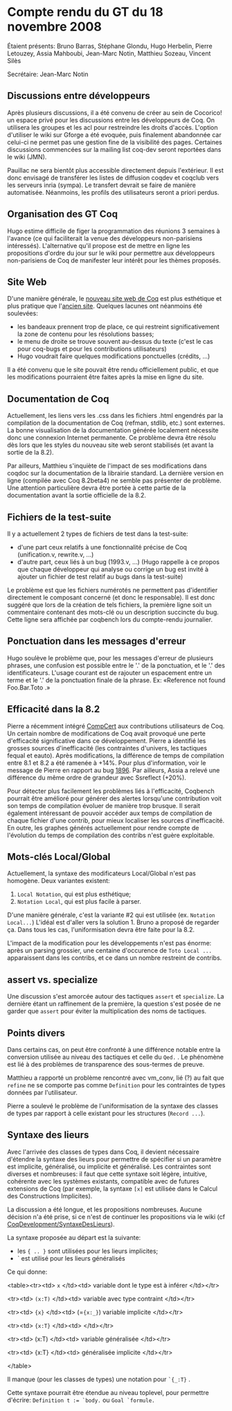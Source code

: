 Compte rendu du GT du 18 novembre 2008
======================================

Étaient présents: Bruno Barras, Stéphane Glondu, Hugo Herbelin, Pierre Letouzey, Assia Mahboubi, Jean-Marc Notin, Matthieu Sozeau, Vincent Silès

Secrétaire: Jean-Marc Notin

Discussions entre développeurs
------------------------------

Après plusieurs discussions, il a été convenu de créer au sein de Cocorico! un espace privé pour les discussions entre les développeurs de Coq. On utilisera les groupes et les acl pour restreindre les droits d'accès. L'option d'utiliser le wiki sur Gforge a été evoquée, puis finalement abandonnée car celui-ci ne permet pas une gestion fine de la visibilité des pages. Certaines discussions commencées sur la mailing list coq-dev seront reportées dans le wiki (JMN).

Pauillac ne sera bientôt plus accessible directement depuis l'extérieur. Il est donc envisagé de transférer les listes de diffusion coqdev et coqclub vers les serveurs inria (sympa). Le transfert devrait se faire de manière automatisée. Néanmoins, les profils des utilisateurs seront a priori perdus.

Organisation des GT Coq
-----------------------

Hugo estime difficile de figer la programmation des réunions 3 semaines à l'avance (ce qui faciliterait la venue des développeurs non-parisiens intéressés). L'alternative qu'il propose est de mettre en ligne les propositions d'ordre du jour sur le wiki pour permettre aux développeurs non-parisiens de Coq de manifester leur intérêt pour les thèmes proposés.

Site Web
--------

D'une manière générale, le [nouveau site web de Coq](http://logical.saclay.inria.fr/coq/) est plus esthétique et plus pratique que l'[ancien site](http://coq.inria.fr). Quelques lacunes ont néanmoins été soulevées:

-   les bandeaux prennent trop de place, ce qui restreint significativement la zone de contenu pour les résolutions basses;
-   le menu de droite se trouve souvent au-dessus du texte (c'est le cas pour coq-bugs et pour les contributions utilisateurs)
-   Hugo voudrait faire quelques modifications ponctuelles (crédits, ...)

Il a été convenu que le site pouvait être rendu officiellement public, et que les modifications pourraient être faites après la mise en ligne du site.

Documentation de Coq
--------------------

Actuellement, les liens vers les .css dans les fichiers .html engendrés par la compilation de la documentation de Coq (refman, stdlib, etc.) sont externes. La bonne visualisation de la documentation générée localement nécessite donc une connexion Internet permanente. Ce problème devra être résolu dès lors que les styles du nouveau site web seront stabilisés (et avant la sortie de la 8.2).

Par ailleurs, Matthieu s'inquiète de l'impact de ses modifications dans coqdoc sur la documentation de la librairie standard. La dernière version en ligne (compilée avec Coq 8.2beta4) ne semble pas présenter de problème. Une attention particulière devra être portée à cette partie de la documentation avant la sortie officielle de la 8.2.

Fichiers de la test-suite
-------------------------

Il y a actuellement 2 types de fichiers de test dans la test-suite:

-   d'une part ceux relatifs à une fonctionnalité précise de Coq (unification.v, rewrite.v, ...)
-   d'autre part, ceux liés à un bug (1993.v, ...) (Hugo rappelle à ce propos que chaque développeur qui analyse ou corrige un bug est invité à ajouter un fichier de test relatif au bugs dans la test-suite)

Le problème est que les fichiers numérotés ne permettent pas d'identifier directement le composant concerné (et donc le responsable). Il est donc suggéré que lors de la création de tels fichiers, la première ligne soit un commentaire contenant des mots-clé ou un description succincte du bug. Cette ligne sera affichée par coqbench lors du compte-rendu journalier.

Ponctuation dans les messages d'erreur
--------------------------------------

Hugo soulève le problème que, pour les messages d'erreur de plusieurs phrases, une confusion est possible entre le '.' de la ponctuation, et le '.' des identificateurs. L'usage courant est de rajouter un espacement entre un terme et le '.' de la ponctuation finale de la phrase. Ex: «Reference not found Foo.Bar.Toto .»

Efficacité dans la 8.2
----------------------

Pierre a récemment intégré [CompCert](http://compcert.inria.fr/doc/index.html) aux contributions utilisateurs de Coq. Un certain nombre de modifications de Coq avait provoqué une perte d'efficacité significative dans ce développement. Pierre a identifié les grosses sources d'inefficacité (les contraintes d'univers, les tactiques fequal et eauto). Après modifications, la différence de temps de compilation entre 8.1 et 8.2 a été ramenée à +14%. Pour plus d'information, voir le message de Pierre en rapport au bug [1896](https://logical.futurs.inria.fr/coq-bugs/show_bug.cgi?id=1896). Par ailleurs, Assia a relevé une différence du même ordre de grandeur avec Ssreflect (+20%).

Pour détecter plus facilement les problèmes liés à l'efficacité, Coqbench pourrait être amélioré pour générer des alertes lorsqu'une contribution voit son temps de compilation évoluer de manière trop brusque. Il serait également intéressant de pouvoir accéder aux temps de compilation de chaque fichier d'une contrib, pour mieux localiser les sources d'inefficacité. En outre, les graphes générés actuellement pour rendre compte de l'évolution du temps de compilation des contribs n'est guère exploitable.

Mots-clés Local/Global
----------------------

Actuellement, la syntaxe des modificateurs Local/Global n'est pas homogène. Deux variantes existent:

1.  `Local Notation`, qui est plus esthétique;
2.  `Notation Local`, qui est plus facile à parser.

D'une manière générale, c'est la variante \#2 qui est utilisée (ex. `Notation Local...`) L'idéal est d'aller vers la solution 1. Bruno a proposé de regarder ça. Dans tous les cas, l'uniformisation devra être faite pour la 8.2.

L'impact de la modification pour les développements n'est pas énorme: après un parsing grossier, une centaine d'occurence de `Toto Local ...` apparaissent dans les contribs, et ce dans un nombre restreint de contribs.

assert vs. specialize
---------------------

Une discussion s'est amorcée autour des tactiques `assert` et `specialize`. La dernière étant un raffinement de la première, la question s'est posée de ne garder que `assert` pour éviter la multiplication des noms de tactiques.

Points divers
-------------

Dans certains cas, on peut être confronté à une différence notable entre la conversion utilisée au niveau des tactiques et celle du `Qed.` . Le phénomène est lié à des problèmes de transparence des sous-termes de preuve.

Matthieu a rapporté un problème rencontré avec vm\_conv, lié (?) au fait que `refine` ne se comporte pas comme `Definition` pour les contraintes de types données par l'utilisateur.

Pierre a soulevé le problème de l'uniformisation de la syntaxe des classes de types par rapport à celle existant pour les structures (`Record ...`).

Syntaxe des lieurs
------------------

Avec l'arrivée des classes de types dans Coq, il devient nécessaire d'étendre la syntaxe des lieurs pour permettre de spécifier si un paramètre est implicite, généralisé, ou implicite et généralisé. Les contraintes sont diverses et nombreuses: il faut que cette syntaxe soit légère, intuitive, cohérente avec les systèmes existants, compatible avec de futures extensions de Coq (par exemple, la syntaxe `[x]` est utilisée dans le Calcul des Constructions Implicites).

La discussion a été longue, et les propositions nombreuses. Aucune décision n'a été prise, si ce n'est de continuer les propositions via le wiki (cf [CoqDevelopment/SyntaxeDesLieurs](SyntaxeDesLieurs)).

La syntaxe proposée au départ est la suivante:

-   les `{ .. }` sont utilisées pour les lieurs implicites;
-   \` est utilisé pour les lieurs généralisés

Ce qui donne:

&lt;table&gt;&lt;tr&gt;&lt;td&gt; `x` &lt;/td&gt;&lt;td&gt; variable dont le type est à inférer &lt;/td&gt;&lt;/tr&gt;

&lt;tr&gt;&lt;td&gt; `(x:T)` &lt;/td&gt;&lt;td&gt; variable avec type contraint &lt;/td&gt;&lt;/tr&gt;

&lt;tr&gt;&lt;td&gt; `{x}` &lt;/td&gt;&lt;td&gt; (=`{x:_}`) variable implicite &lt;/td&gt;&lt;/tr&gt;

&lt;tr&gt;&lt;td&gt; `{x:T}` &lt;/td&gt;&lt;td&gt; &lt;/td&gt;&lt;/tr&gt;

&lt;tr&gt;&lt;td&gt; (x:T) &lt;/td&gt;&lt;td&gt; variable généralisée &lt;/td&gt;&lt;/tr&gt;

&lt;tr&gt;&lt;td&gt; {x:T} &lt;/td&gt;&lt;td&gt; généralisée implicite &lt;/td&gt;&lt;/tr&gt;

&lt;/table&gt;

Il manque (pour les classes de types) une notation pour `` `{_:T} `` .

Cette syntaxe pourrait être étendue au niveau toplevel, pour permettre d'écrire: `` Definition t := `body. `` ou `` Goal `formule. ``
